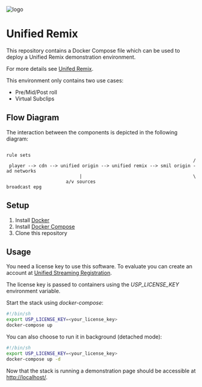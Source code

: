 ![logo](https://raw.githubusercontent.com/unifiedstreaming/origin/master/unifiedstreaming-logo-black.png)

# Unified Remix

This repository contains a Docker Compose file which can be used to deploy a
Unified Remix demonstration environment.

For more details see [Unifed Remix](http://www.unified-streaming.com/products/unified-remix).

This environment only contains two use cases:

* Pre/Mid/Post roll
* Virtual Subclips

## Flow Diagram

The interaction between the components is depicted in the following diagram:

```
                                                                       rule sets
                                                                     /
 player --> cdn --> unified origin --> unified remix --> smil origin - ad networks
                           |                                         \
                      a/v sources                                      broadcast epg
```


## Setup

1. Install [Docker](http://docker.io)
2. Install [Docker Compose](http://docs.docker.com/compose/install/)
3. Clone this repository

## Usage

You need a license key to use this software. To evaluate you can create an account at [Unified Streaming Registration](https://unified-streaming.com/licenses/access).

The license key is passed to containers using the *USP_LICENSE_KEY* environment variable.

Start the stack using *docker-compose*:

```bash
#!/bin/sh
export USP_LICENSE_KEY=<your_license_key>
docker-compose up
```

You can also choose to run it in background (detached mode):

```bash
#!/bin/sh
export USP_LICENSE_KEY=<your_license_key>
docker-compose up -d
```

Now that the stack is running a demonstration page should be accessible at [http://localhost/](http://localhost/).